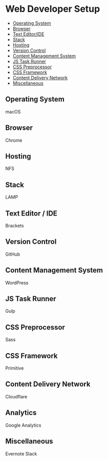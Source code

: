 # Web Developer Setup

* [Operating System](#operating-system)
* [Browser](#browser)
* [Text Editor/IDE](#text-editor-ide)
* [Stack](#stack)
* [Hosting](#hosting)
* [Version Control](#version-control)
* [Content Management System](#content-management-system)
* [JS Task Runner](#js-task-runner)
* [CSS Preprocessor](#css-preprocessor)
* [CSS Framework](#css-framework)
* [Content Delivery Network](#content-delivery-network)
* [Miscellaneous](#miscellaneous)

## Operating System

macOS

## Browser

Chrome

## Hosting

NFS

## Stack

LAMP

## Text Editor / IDE

Brackets

## Version Control

GitHub

## Content Management System

WordPress

## JS Task Runner

Gulp

## CSS Preprocessor

Sass

## CSS Framework

Primitive

## Content Delivery Network

Cloudflare

## Analytics

Google Analytics

## Miscellaneous

Evernote
Slack


